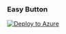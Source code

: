 ### Easy Button

[![Deploy to Azure](https://aka.ms/deploytoazurebutton)](https://portal.azure.com/#create/Microsoft.Template/uri/https%3A%2F%2Fraw.githubusercontent.com%2FAzure%2Ffeast-azure%2Fmain%2Ftemplates%2Fazure-template-acre-terraform-simple.json)